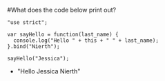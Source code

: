 #What does the code below print out?
```
"use strict";

var sayHello = function(last_name) {
  console.log("Hello " + this + " " + last_name);
}.bind("Nierth");

sayHello("Jessica");
```

* "Hello Jessica Nierth"
